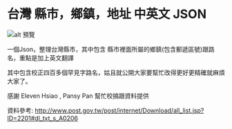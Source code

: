 # 台灣 縣市，鄉鎮，地址 中英文 JSON

![alt 預覽](https://github.com/donma/TaiwanAddressCityAreaRoadChineseEnglishJSON/blob/master/preview.png?raw=true)

一個Json，整理台灣縣市，其中包含 縣市裡面所屬的鄉鎮(包含郵遞區號)跟路名，重點是加上英文翻譯

其中包含校正四百多個罕見字路名，姑且就公開大家要幫忙改得更好更精確就麻煩大家了。

感謝 Eleven Hsiao , Pansy Pan 幫忙校搞跟資料提供

資料參考:
http://www.post.gov.tw/post/internet/Download/all_list.jsp?ID=2201#dl_txt_s_A0206
